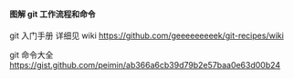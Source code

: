 #### 图解 git 工作流程和命令 
git 入门手册 详细见 wiki https://github.com/geeeeeeeeek/git-recipes/wiki

git 命令大全 https://gist.github.com/peimin/ab366a6cb39d79b2e57baa0e63d00b24
